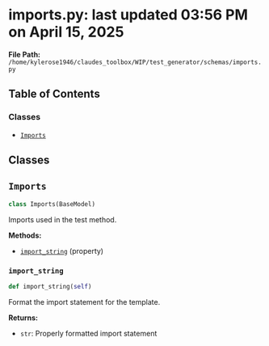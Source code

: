 # imports.py: last updated 03:56 PM on April 15, 2025

**File Path:** `/home/kylerose1946/claudes_toolbox/WIP/test_generator/schemas/imports.py`

## Table of Contents

### Classes

- [`Imports`](#imports)

## Classes

## `Imports`

```python
class Imports(BaseModel)
```

Imports used in the test method.

**Methods:**

- [`import_string`](#import_string) (property)

### `import_string`

```python
def import_string(self)
```

Format the import statement for the template.

**Returns:**

- `str`: Properly formatted import statement
